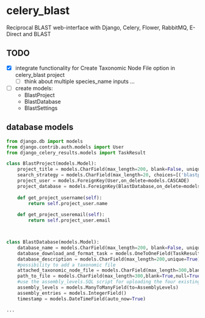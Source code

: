 # celery_blast
Reciprocal BLAST web-interface with Django, Celery, Flower, RabbitMQ, E-Direct and BLAST
## TODO
- [x] integrate functionality for Create Taxonomic Node File option in celery_blast project
    - [ ] think about multiple species_name inputs ...
- [ ] create models:
    - BlastProject
    - BlastDatabase
    - BlastSettings

## database models

````python
from django.db import models
from django.contrib.auth.models import User
from django_celery_results.models import TaskResult

class BlastProject(models.Model):
    project_title = models.CharField(max_length=200, blank=False, unique=True)
    search_strategy = models.CharField(max_length=20, choices=[('blastp', 'blastp'), ('blastn', 'blastn')], default='blastp')
    project_user = models.ForeignKey(User,on_delete=models.CASCADE)
    project_database = models.ForeignKey(BlastDatabase,on_delete=models.CASCADE)
    
    def get_project_username(self):
        return self.project_user.name
    
    def get_project_useremail(self):
        return self.project_user.email



class BlastDatabase(models.Model):
    database_name = models.CharField(max_length=200, blank=False, unique=True)
    database_download_and_format_task = models.OneToOneField(TaskResult,on_delete=models.CASCADE,blank=True,null=True)
    database_description = models.CharField(max_length=200,unique=True)
    #possibility to add a taxonomic file
    attached_taxonomic_node_file = models.CharField(max_length=300,blank=True,null=True)
    path_to_file = models.CharField(max_length=300,blank=True,null=True)
    #use the assembly_levels.SQL script for uploading the four existing assembly levels into the database
    assembly_levels = models.ManyToManyField(to=AssemblyLevels)
    assembly_entries = models.IntegerField()
    timestamp = models.DateTimeField(auto_now=True)

...
````